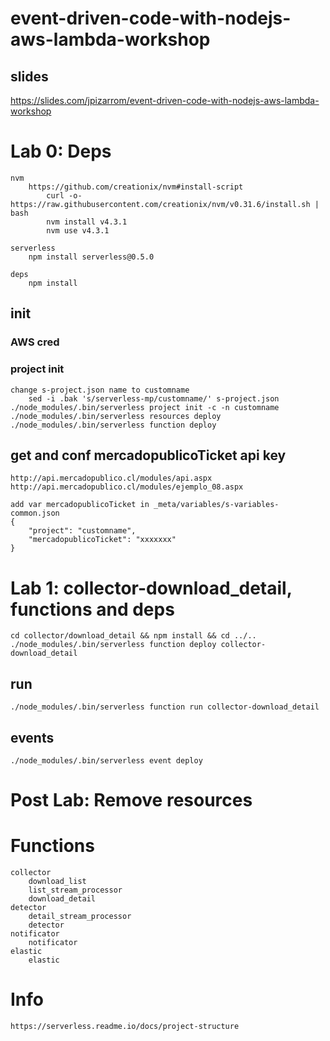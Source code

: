 # event-driven-code-with-nodejs-aws-lambda-workshop

## slides
https://slides.com/jpizarrom/event-driven-code-with-nodejs-aws-lambda-workshop

# Lab 0: Deps
    nvm
        https://github.com/creationix/nvm#install-script
            curl -o- https://raw.githubusercontent.com/creationix/nvm/v0.31.6/install.sh | bash
            nvm install v4.3.1
            nvm use v4.3.1

    serverless
        npm install serverless@0.5.0

    deps
        npm install


## init
### AWS cred

### project init
    change s-project.json name to customname
        sed -i .bak 's/serverless-mp/customname/' s-project.json
    ./node_modules/.bin/serverless project init -c -n customname
    ./node_modules/.bin/serverless resources deploy
    ./node_modules/.bin/serverless function deploy


## get and conf mercadopublicoTicket api key
    http://api.mercadopublico.cl/modules/api.aspx
    http://api.mercadopublico.cl/modules/ejemplo_08.aspx

    add var mercadopublicoTicket in _meta/variables/s-variables-common.json
    {
        "project": "customname",
        "mercadopublicoTicket": "xxxxxxx"
    }

# Lab 1: collector-download_detail, functions and deps
    cd collector/download_detail && npm install && cd ../..
    ./node_modules/.bin/serverless function deploy collector-download_detail

## run
    ./node_modules/.bin/serverless function run collector-download_detail

## events
    ./node_modules/.bin/serverless event deploy

# Post Lab: Remove resources

# Functions

    collector
        download_list
        list_stream_processor
        download_detail
    detector
        detail_stream_processor
        detector
    notificator
        notificator
    elastic
        elastic

# Info
    https://serverless.readme.io/docs/project-structure
